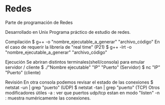 # Redes
Parte de programación de Redes

Desarrollado en Unix
Programa práctico de estudio de redes.

Compilación
  $ g++ -o "nombre_ejecutable_a_generar" "archivo_código"
  En el caso de requerir la librería de "real time" (P21)
  $ g++ -lrt -o "nombre_ejecutable_a_generar" "archivo_código"
  
Ejecución
Se abriran distintos terminales(shell/consola) para emular servidor / cliente
  $ ./"Nombre ejecutable" "IP" "Puerto" (Servidor)
  $ nc "IP" "Puerto" (cliente)
  
Revisión
  En otra consola podemos revisar el estado de las conexiones
  $ netstat -un | grep "puerto" (UDP)
  $ netstat -tan | grep "puerto" (TCP)
  Otros modificadores útiles
    -a : ver que puertos udp/tcp estan en modo "listen"
    -n : muestra numéricamente las conexiones.
  
